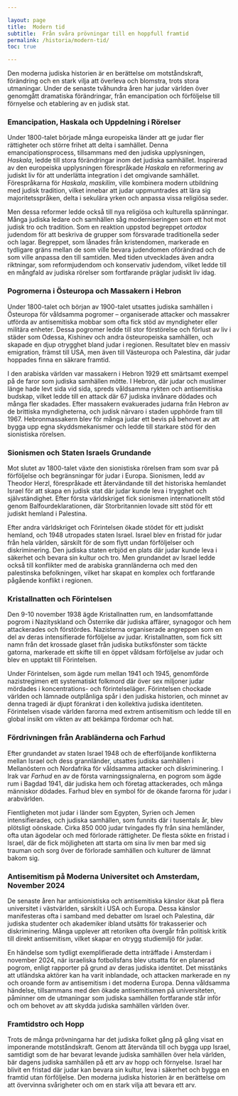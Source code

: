```yaml
---

layout: page  
title:  Modern tid  
subtitle:  Från svåra prövningar till en hoppfull framtid  
permalink: /historia/modern-tid/  
toc: true  

---
```


Den moderna judiska historien är en berättelse om motståndskraft, förändring och en stark vilja att överleva och blomstra, trots stora utmaningar. Under de senaste tvåhundra åren har judar världen över genomgått dramatiska förändringar, från emancipation och förföljelse till förnyelse och etablering av en judisk stat.

### Emancipation, Haskala och Uppdelning i Rörelser

Under 1800-talet började många europeiska länder att ge judar fler rättigheter och större frihet att delta i samhället. Denna emancipationsprocess, tillsammans med den judiska upplysningen, *Haskala*, ledde till stora förändringar inom det judiska samhället. Inspirerad av den europeiska upplysningen förespråkade *Haskala* en reformering av judiskt liv för att underlätta integration i det omgivande samhället. Förespråkarna för *Haskala*, *maskilim*, ville kombinera modern utbildning med judisk tradition, vilket innebar att judar uppmuntrades att lära sig majoritetsspråken, delta i sekulära yrken och anpassa vissa religiösa seder.

Men dessa reformer ledde också till nya religiösa och kulturella spänningar. Många judiska ledare och samhällen såg moderniseringen som ett hot mot judisk tro och tradition. Som en reaktion uppstod begreppet *ortodox* judendom för att beskriva de grupper som försvarade traditionella seder och lagar. Begreppet, som lånades från kristendomen, markerade en tydligare gräns mellan de som ville bevara judendomen oförändrad och de som ville anpassa den till samtiden. Med tiden utvecklades även andra riktningar, som reformjudendom och konservativ judendom, vilket ledde till en mångfald av judiska rörelser som fortfarande präglar judiskt liv idag.

### Pogromerna i Östeuropa och Massakern i Hebron

Under 1800-talet och början av 1900-talet utsattes judiska samhällen i Östeuropa för våldsamma pogromer – organiserade attacker och massakrer utförda av antisemitiska mobbar som ofta fick stöd av myndigheter eller militära enheter. Dessa pogromer ledde till stor förstörelse och förlust av liv i städer som Odessa, Kishinev och andra östeuropeiska samhällen, och skapade en djup otrygghet bland judar i regionen. Resultatet blev en massiv emigration, främst till USA, men även till Västeuropa och Palestina, där judar hoppades finna en säkrare framtid.

I den arabiska världen var massakern i Hebron 1929 ett smärtsamt exempel på de faror som judiska samhällen mötte. I Hebron, där judar och muslimer länge hade levt sida vid sida, spreds våldsamma rykten och antisemitiska budskap, vilket ledde till en attack där 67 judiska invånare dödades och många fler skadades. Efter massakern evakuerades judarna från Hebron av de brittiska myndigheterna, och judisk närvaro i staden upphörde fram till 1967. Hebronmassakern blev för många judar ett bevis på behovet av att bygga upp egna skyddsmekanismer och ledde till starkare stöd för den sionistiska rörelsen.

### Sionismen och Staten Israels Grundande

Mot slutet av 1800-talet växte den sionistiska rörelsen fram som svar på förföljelse och begränsningar för judar i Europa. Sionismen, ledd av Theodor Herzl, förespråkade ett återvändande till det historiska hemlandet Israel för att skapa en judisk stat där judar kunde leva i trygghet och självständighet. Efter första världskriget fick sionismen internationellt stöd genom Balfourdeklarationen, där Storbritannien lovade sitt stöd för ett judiskt hemland i Palestina.

Efter andra världskriget och Förintelsen ökade stödet för ett judiskt hemland, och 1948 utropades staten Israel. Israel blev en fristad för judar från hela världen, särskilt för de som flytt undan förföljelser och diskriminering. Den judiska staten erbjöd en plats där judar kunde leva i säkerhet och bevara sin kultur och tro. Men grundandet av Israel ledde också till konflikter med de arabiska grannländerna och med den palestinska befolkningen, vilket har skapat en komplex och fortfarande pågående konflikt i regionen.

### Kristallnatten och Förintelsen

Den 9-10 november 1938 ägde Kristallnatten rum, en landsomfattande pogrom i Nazityskland och Österrike där judiska affärer, synagogor och hem attackerades och förstördes. Nazisterna organiserade angreppen som en del av deras intensifierade förföljelse av judar. Kristallnatten, som fick sitt namn från det krossade glaset från judiska butiksfönster som täckte gatorna, markerade ett skifte till en öppet våldsam förföljelse av judar och blev en upptakt till Förintelsen.

Under Förintelsen, som ägde rum mellan 1941 och 1945, genomförde nazistregimen ett systematiskt folkmord där över sex miljoner judar mördades i koncentrations- och förintelseläger. Förintelsen chockade världen och lämnade outplånliga spår i den judiska historien, och minnet av denna tragedi är djupt förankrat i den kollektiva judiska identiteten. Förintelsen visade världen farorna med extrem antisemitism och ledde till en global insikt om vikten av att bekämpa fördomar och hat.

### Fördrivningen från Arabländerna och Farhud

Efter grundandet av staten Israel 1948 och de efterföljande konflikterna mellan Israel och dess grannländer, utsattes judiska samhällen i Mellanöstern och Nordafrika för våldsamma attacker och diskriminering. I Irak var *Farhud* en av de första varningssignalerna, en pogrom som ägde rum i Bagdad 1941, där judiska hem och företag attackerades, och många människor dödades. Farhud blev en symbol för de ökande farorna för judar i arabvärlden.

Fientligheten mot judar i länder som Egypten, Syrien och Jemen intensifierades, och judiska samhällen, som funnits där i tusentals år, blev plötsligt oönskade. Cirka 850 000 judar tvingades fly från sina hemländer, ofta utan ägodelar och med förlorade rättigheter. De flesta sökte en fristad i Israel, där de fick möjligheten att starta om sina liv men bar med sig trauman och sorg över de förlorade samhällen och kulturer de lämnat bakom sig.

### Antisemitism på Moderna Universitet och Amsterdam, November 2024

De senaste åren har antisionistiska och antisemitiska känslor ökat på flera universitet i västvärlden, särskilt i USA och Europa. Dessa känslor manifesteras ofta i samband med debatter om Israel och Palestina, där judiska studenter och akademiker ibland utsätts för trakasserier och diskriminering. Många upplever att retoriken ofta övergår från politisk kritik till direkt antisemitism, vilket skapar en otrygg studiemiljö för judar.

En händelse som tydligt exemplifierade detta inträffade i Amsterdam i november 2024, när israeliska fotbollsfans blev utsatta för en planerad pogrom, enligt rapporter på grund av deras judiska identitet. Det misstänks att utländska aktörer kan ha varit inblandade, och attacken markerade en ny och oroande form av antisemitism i det moderna Europa. Denna våldsamma händelse, tillsammans med den ökade antisemitismen på universiteten, påminner om de utmaningar som judiska samhällen fortfarande står inför och om behovet av att skydda judiska samhällen världen över.

### Framtidstro och Hopp

Trots de många prövningarna har det judiska folket gång på gång visat en imponerande motståndskraft. Genom att återvända till och bygga upp Israel, samtidigt som de har bevarat levande judiska samhällen över hela världen, bär dagens judiska samhällen på ett arv av hopp och förnyelse. Israel har blivit en fristad där judar kan bevara sin kultur, leva i säkerhet och bygga en framtid utan förföljelse. Den moderna judiska historien är en berättelse om att övervinna svårigheter och om en stark vilja att bevara ett arv.
